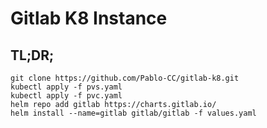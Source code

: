 # Gitlab K8 Instance

## TL;DR;
```
git clone https://github.com/Pablo-CC/gitlab-k8.git
kubectl apply -f pvs.yaml
kubectl apply -f pvc.yaml
helm repo add gitlab https://charts.gitlab.io/
helm install --name=gitlab gitlab/gitlab -f values.yaml
```
